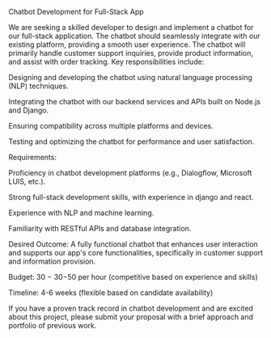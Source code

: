 Chatbot Development for Full-Stack App

We are seeking a skilled developer to design and implement a chatbot for our full-stack application. The chatbot should seamlessly integrate with our existing platform, providing a smooth user experience. The chatbot will primarily handle customer support inquiries, provide product information, and assist with order tracking. Key responsibilities include:

Designing and developing the chatbot using natural language processing (NLP) techniques.

Integrating the chatbot with our backend services and APIs built on Node.js and Django.

Ensuring compatibility across multiple platforms and devices.

Testing and optimizing the chatbot for performance and user satisfaction.

Requirements:

Proficiency in chatbot development platforms (e.g., Dialogflow, Microsoft LUIS, etc.).

Strong full-stack development skills, with experience in django and react.

Experience with NLP and machine learning.

Familiarity with RESTful APIs and database integration.

Desired Outcome:
A fully functional chatbot that enhances user interaction and supports our app's core functionalities, specifically in customer support and information provision.

Budget: 
30
−
30−50 per hour (competitive based on experience and skills)

Timeline: 4-6 weeks (flexible based on candidate availability)

If you have a proven track record in chatbot development and are excited about this project, please submit your proposal with a brief approach and portfolio of previous work.